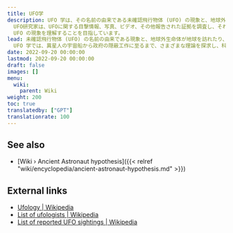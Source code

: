 ```yaml
---
title: UFO学
description: UFO 学は、その名前の由来である未確認飛行物体 (UFO) の現象と、地球外生命体が地球を訪れたり、地球と相互作用したりする可能性に焦点を当てた研究および研究分野です。
  UFO研究家は、UFOに関する目撃情報、写真、ビデオ、その他報告された証拠を調査し、それらを分析してその性質と起源を特定します。 UFO 学では、異星人の宇宙船から政府の隠蔽工作に至るまで、さまざまな理論を探求し、科学的調査、目撃証言、証拠書類を通じて
  UFO の現象を理解することを目指しています。
lead: 未確認飛行物体 (UFO) の名前の由来である現象と、地球外生命体が地球を訪れたり、地球と対話したりする可能性に焦点を当てた研究と研究分野。 UFO研究家は、UFOに関する目撃情報、写真、ビデオ、その他報告された証拠を調査し、それらを分析してその性質と起源を特定します。
  UFO 学では、異星人の宇宙船から政府の隠蔽工作に至るまで、さまざまな理論を探求し、科学的調査、目撃証言、証拠書類を通じて UFO の現象を理解することを目指しています。
date: 2022-09-20 00:00:00
lastmod: 2022-09-20 00:00:00
draft: false
images: []
menu:
  wiki:
    parent: Wiki
weight: 200
toc: true
translatedby: ["GPT"]
translationrate: 100
---
```


## See also

- [Wiki › Ancient Astronaut hypothesis]({{< relref "wiki/encyclopedia/ancient-astronaut-hypothesis.md" >}})

## External links

- [Ufology | Wikipedia](https://en.wikipedia.org/wiki/Ufology)
- [List of ufologists | Wikipedia](https://en.wikipedia.org/wiki/List_of_ufologists)
- [List of reported UFO sightings | Wikipedia](https://en.wikipedia.org/wiki/List_of_reported_UFO_sightings)

